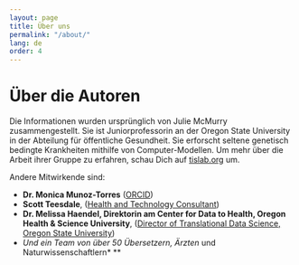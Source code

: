 ```yaml
---
layout: page
title: Über uns
permalink: "/about/"
lang: de
order: 4
---
```

# Über die Autoren 

Die Informationen wurden ursprünglich von Julie McMurry zusammengestellt. Sie  ist Juniorprofessorin an der Oregon State University in der Abteilung für öffentliche Gesundheit. Sie erforscht seltene genetisch bedingte Krankheiten mithilfe von Computer-Modellen. Um mehr über die Arbeit ihrer Gruppe zu erfahren, schau Dich auf [tislab.org](http://tislab.org/) um. 

 Andere Mitwirkende sind: 

 - **Dr. Monica Munoz-Torres** ([ORCID](https://orcid.org/0000-0001-8430-6039))
- **Scott Teesdale**, ([Health and Technology Consultant](https://www.linkedin.com/in/scottteesdale/))
- **Dr. Melissa Haendel, Direktorin am Center for Data to Health, Oregon Health & Science University**, ([Director of Translational Data Science, Oregon State University](https://tislab.org/))
- **Und ein Team von über 50 Übersetzern*, Ärzten* und Naturwissenschaftlern* **
